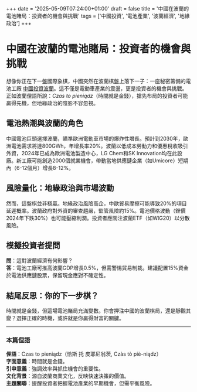 +++
date = '2025-05-09T07:24:00+01:00'
draft = false
title = '中國在波蘭的電池賭局：投資者的機會與挑戰'
tags = ['中國投資', '電池產業', '波蘭經濟', '地緣政治']
+++

# 中國在波蘭的電池賭局：投資者的機會與挑戰

想像你正在下一盤國際象棋，中國突然在波蘭棋盤上落下一子：一座秘密籌備的電池工廠 [中國投資波蘭](https://www.money.pl/gospodarka/strzezona-tajemnica-i-zaskoczenie-dla-rzadu-rusza-inwestycja-chinczykow-w-europie-7154472420072352a.html)。這不僅是電動車產業的震盪，更是投資者的機會與挑戰。正如波蘭俚語所說：*Czas to pieniądz*（時間就是金錢），搶先布局的投資者可能贏得先機，但地緣政治的陰影不容忽視。

## 電池熱潮與波蘭的角色

中國電池巨頭選擇波蘭，瞄準歐洲電動車市場的爆炸性增長。預計到2030年，歐洲電池需求將達800GWh，年增長率20%。波蘭以低成本勞動力和優惠稅收吸引外資，2024年已成為歐洲電池製造中心，LG Chem和SK Innovation均在此設廠。新工廠可能創造2000個就業機會，帶動當地供應鏈企業（如Umicore）短期內（6-12個月）增長8-12%。

## 風險量化：地緣政治與市場波動

然而，這盤棋並非穩贏。地緣政治風險高企，中歐貿易摩擦可能導致20%的項目延遲概率。波蘭政府對外資的審查趨嚴，監管風險約15%。電池價格波動（鋰價2024年下跌30%）也可能壓縮利潤。投資者應關注波蘭ETF（如WIG20）以分散風險。

## 模擬投資者提問

**問**：這對波蘭經濟有何影響？  
**答**：電池工廠可推高波蘭GDP增長0.5%，但需警惕貿易制裁。建議配置15%資金於電池供應鏈股票，保留現金應對不確定性。

## 結尾反思：你的下一步棋？

時間就是金錢，但這場電池賭局充滿變數。你會押注中國的波蘭棋局，還是靜觀其變？選擇正確的時機，或許就是你贏得財富的關鍵。

---

### 本篇俚語

**俚語**：Czas to pieniądz（恰斯 托 皮耶尼翁茨, Czàs tò piè-niądz）  
**字面意義**：時間就是金錢。  
**引申意義**：強調效率與抓住機會的重要性。  
**文化背景**：源自波蘭商業文化，反映快速決策的價值。  
**主題關聯**：提醒投資者把握電池產業的早期機會，但需平衡風險。